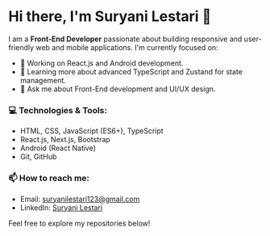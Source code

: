 <!--
**sles1401/sles1401** is a ✨ _special_ ✨ repository because its `README.md` (this file) appears on your GitHub profile.

Here are some ideas to get you started:

- 🔭 I’m currently working on ...
- 🌱 I’m currently learning ...
- 👯 I’m looking to collaborate on ...
- 🤔 I’m looking for help with ...
- 💬 Ask me about ...
- 📫 How to reach me: ...
- 😄 Pronouns: ...
- ⚡ Fun fact: ...
-->
# Hi there, I'm Suryani Lestari 👋

I am a **Front-End Developer** passionate about building responsive and user-friendly web and mobile applications. I'm currently focused on:

- 🔭 Working on React.js and Android development.
- 🌱 Learning more about advanced TypeScript and Zustand for state management.
- 💬 Ask me about Front-End development and UI/UX design.

### 💻 Technologies & Tools:
- HTML, CSS, JavaScript (ES6+), TypeScript
- React.js, Next.js, Bootstrap
- Android (React Native)
- Git, GitHub

### 📫 How to reach me:
- Email: [suryanilestari123@gmail.com](mailto:suryanilestari123@gmail.com)
- LinkedIn: [Suryani Lestari](https://linkedin.com/in/suryani-lestari)

Feel free to explore my repositories below!
